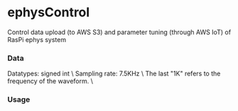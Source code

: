 # ephysControl
Control data upload (to AWS S3) and parameter tuning (through AWS IoT) of RasPi ephys system

### Data
Datatypes: signed int \\
Sampling rate: 7.5KHz \\
The last "1K" refers to the frequency of the waveform. \\



### Usage
